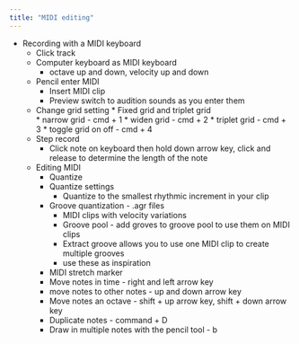 ```yaml
---
title: "MIDI editing"
---
```


 * Recording with a MIDI keyboard
      * Click track  
   * Computer keyboard as MIDI keyboard 
      * octave up and down, velocity up and down 
   * Pencil enter MIDI 
      * Insert MIDI clip 
      * Preview switch to audition sounds as you enter them 
   * Change grid setting 
         * Fixed grid and triplet grid  
         * narrow grid - cmd + 1
         * widen grid - cmd + 2
         * triplet grid - cmd + 3
         * toggle grid on off - cmd + 4
   * Step record  
      * Click note on keyboard then hold down arrow key, click and release to determine the length of the note  
   * Editing MIDI  
      * Quantize
      * Quantize settings 
         * Quantize to the smallest rhythmic increment in your clip
      * Groove quantization - .agr files 
         * MIDI clips with velocity variations 
         * Groove pool - add groves to groove pool to use them on MIDI clips 
         * Extract groove allows you to use one MIDI clip to create multiple grooves
         * use these as inspiration  
      * MIDI stretch marker 
      * Move notes in time - right and left arrow key
      * move notes to other notes - up and down arrow key 
      * Move notes an octave - shift + up arrow key, shift + down arrow key 
      * Duplicate notes - command + D
      * Draw in multiple notes with the pencil tool - b
